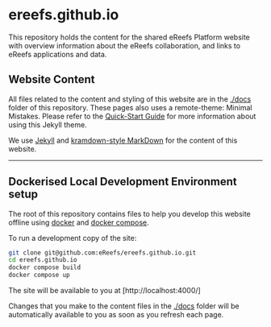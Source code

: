 # ereefs.github.io

This repository holds the content for the shared eReefs Platform website with overview information about the eReefs collaboration, and links to eReefs applications and data.

## Website Content

All files related to the content and styling of this website are in the [./docs](./docs/) folder of this repository.  These pages also uses a remote-theme: Minimal Mistakes.  Please refer to the [Quick-Start Guide](https://mmistakes.github.io/minimal-mistakes/docs/quick-start-guide/) for more information about using this Jekyll theme.

We use [Jekyll](https://docs.github.com/en/pages/setting-up-a-github-pages-site-with-jekyll) and [kramdown-style MarkDown](https://kramdown.gettalong.org/documentation.html) for the content of this website.

---

## Dockerised Local Development Environment setup

The root of this repository contains files to help you develop this website offline using [docker](https://www.docker.com/) and [docker compose](https://docs.docker.com/compose/).

To run a development copy of the site:

```bash
git clone git@github.com:eReefs/ereefs.github.io.git
cd ereefs.github.io
docker compose build
docker compose up
```

The site will be available to you at [http://localhost:4000/]

Changes that you make to the content files in the [./docs](./docs/) folder will be
automatically available to you as soon as you refresh each page.
